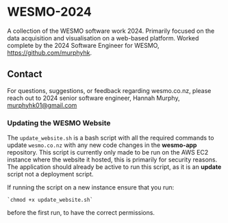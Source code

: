 # WESMO-2024
A collection of the WESMO software work 2024. Primarily focused on the data acquisition and visualisation on a web-based platform. Worked complete by the 2024 Software Engineer for WESMO, https://github.com/murphyhk.

## Contact
For questions, suggestions, or feedback regarding wesmo.co.nz, please reach out to 2024 senior software engineer, Hannah Murphy, murphyhk01@gmail.com

### Updating the WESMO Website
The `update_website.sh` is a bash script with all the required commands to update `wesmo.co.nz` with any new code changes in the **wesmo-app** repository. This script is currently only made to be run on the AWS EC2 instance where the website it hosted, this is primarily for security reasons. The application should already be active to run this script, as it is an **update** script not a deployment script.

If running the script on a new instance ensure that you run:

    `chmod +x update_website.sh`
    
before the first run, to have the correct permissions.
